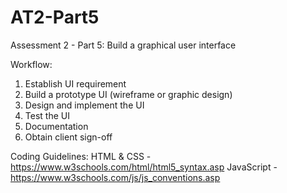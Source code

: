 # AT2-Part5
Assessment 2 - Part 5: Build a graphical user interface

Workflow:
1.	Establish UI requirement
2.	Build a prototype UI (wireframe or graphic design)
3.	Design and implement the UI
4.	Test the UI
5.	Documentation
6.	Obtain client sign-off

Coding Guidelines:
HTML & CSS - https://www.w3schools.com/html/html5_syntax.asp
JavaScript - https://www.w3schools.com/js/js_conventions.asp

